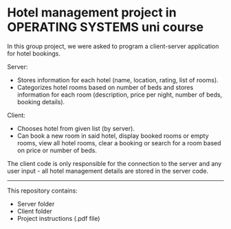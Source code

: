 # Hotel management project in OPERATING SYSTEMS uni course

In this group project, we were asked to program a client-server application for hotel bookings. 

Server:
- Stores information for each hotel (name, location, rating, list of rooms).
- Categorizes hotel rooms based on number of beds and stores information for each room (description, price per night, number of beds, booking details).

Client:
- Chooses hotel from given list (by server).
- Can book a new room in said hotel, display booked rooms or empty rooms, view all hotel rooms, clear a booking or search for a room based on price or number of beds.

The client code is only responsible for the connection to the server and any user input - all hotel management details are stored in the server code.

--------

This repository contains:
- Server folder
- Client folder
- Project instructions (.pdf file)
